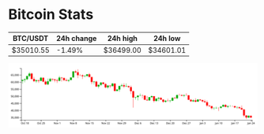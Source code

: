 # Bitcoin Stats

BTC/USDT|24h change|24h high|24h low|
|---|---|---|---|
|$35010.55|-1.49%|$36499.00|$34601.01|

<img src="./chart.svg">
